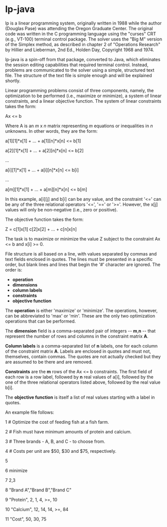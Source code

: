 # lp-java
lp is a linear programming system, originally written in 1988 while the author (Douglas Pase) was attending the 
Oregon Graduate Center. The original code was written in the C programming language using the "curses" CRT (e.g., VT-100) 
terminal control package. The solver uses the "Big M" version of the Simplex method, as described in chapter 2 of 
"Operations Research" by Hillier and Lieberman, 2nd Ed., Holden Day, Copyright 1968 and 1974.

lp-java is a spin-off from that package, converted to Java, which eliminates the session editing capabilities that required 
terminal control. Instead, problems are communicated to the solver using a simple, structured text file. The structure of the
text file is simple enough and will be explained shortly.

Linear programming problems consist of three components, namely, the optimization to be performed (i.e., maximize or minimize), 
a system of linear constraints, and a linear objective function. The system of linear constraints takes the form:

Ax <= b

Where A is an _m_ x _n_ matrix representing _m_ equations or inequalities in _n_ unknowns. In other words, they are the form:

a[1][1]*x[1] + ... + a[1][n]*x[n] <= b[1]

a[2][1]*x[1] + ... + a[2][n]*x[n] <= b[2]

... 

a[i][1]*x[1] + ... + a[i][n]*x[n] <= b[i]

...

a[m][1]*x[1] + ... + a[m][n]*x[n] <= b[m]

In this example, a[i][j] and b[i] can be any value, and the constraint '<=' can be any of the three relational operators 
'<=', '==' or '>='. However, the x[j] values will only be non-negative (i.e., zero or positive).

The objective function takes the form:

Z = c[1]x[1] c[2]x[2] + ... + c[n]x[n]

The task is to maximize or minimize the value Z subject to the constraint Ax <= b and x[i] >= 0.

File structure is all based on a line, with values separated by commas and text fields enclosed in quotes. The lines must be 
presented in a specific order, but blank lines and lines that begin the '#' character are ignored. The order is:
* **operation**
* **dimensions**
* **column labels**
* **constraints**
* **objective function**

The **operation** is either 'maximize' or 'minimize'. The operations, however, can be abbreviated to 'max' or 'min'. 
These are the only two optimization operations that can be performed.

The **dimension** field is a comma-separated pair of integers -- **m**,**n** -- that represent the number of rows and 
columns in the constraint matrix **A**.

**Column labels** is a comma-separated list of **n** labels, one for each column of the constraint matrix **A**. Labels
are enclosed in quotes and must not, themselves, contain commas. The quotes are not actually checked but they are assumed
to be there and are removed.

**Constraints** are the **m** rows of the Ax <= b constraints. The first field of each row is a row label, followed by 
**n** real values of a[i], followed by the one of the three relational operators listed above, followed by the real
value b[i].

The **objective function** is itself a list of real values starting with a label in quotes.

An example file follows:

  1 # Optimize the cost of feeding fish at a fish farm.

  2 # Fish must have minimum amounts of protein and calcium.

  3 # Three brands - A, B, and C - to choose from.

  4 # Costs per unit are $50, $30 and $75, respectively.

  5

  6 minimize

  7 2,3

  8           "Brand A","Brand B","Brand C"

  9 "Protein",        2,        1,        4, >=, 10

 10 "Calcium",       12,       14,       14, >=, 84

 11    "Cost",       50,       30,       75



